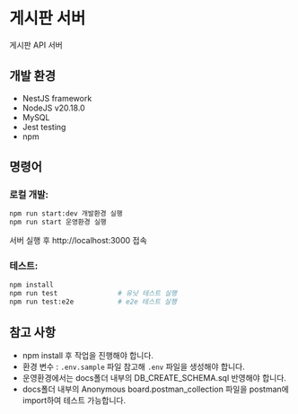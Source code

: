 # 게시판 서버

게시판 API 서버

## 개발 환경

- NestJS framework
- NodeJS v20.18.0
- MySQL
- Jest testing
- npm

## 명령어

### 로컬 개발:

```bash
npm run start:dev 개발환경 실행
npm run start 운영환경 실행
```

서버 실행 후 http://localhost:3000 접속

### 테스트:

```bash
npm install
npm run test               # 유닛 테스트 실행
npm run test:e2e           # e2e 테스트 실행
```

## 참고 사항

- npm install 후 작업을 진행해야 합니다.
- 환경 변수 : `.env.sample` 파일 참고해 `.env` 파일을 생성해야 합니다.
- 운영환경에서는 docs폴더 내부의 DB_CREATE_SCHEMA.sql 반영해야 합니다.
- docs폴더 내부의 Anonymous board.postman_collection 파일을 postman에 import하여 테스트 가능합니다.
